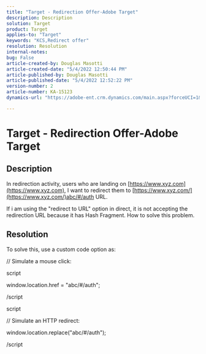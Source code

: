 ```yaml
---
title: "Target - Redirection Offer-Adobe Target"
description: Description
solution: Target
product: Target
applies-to: "Target"
keywords: "KCS,Redirect offer"
resolution: Resolution
internal-notes: 
bug: False
article-created-by: Douglas Masotti
article-created-date: "5/4/2022 12:50:44 PM"
article-published-by: Douglas Masotti
article-published-date: "5/4/2022 12:52:22 PM"
version-number: 2
article-number: KA-15123
dynamics-url: "https://adobe-ent.crm.dynamics.com/main.aspx?forceUCI=1&pagetype=entityrecord&etn=knowledgearticle&id=721ba4cb-a8cb-ec11-a7b6-6045bd00d7cd"

---
```

# Target - Redirection Offer-Adobe Target

## Description


In redirection activity, users who are landing on [https://www.xyz.com](https://www.xyz.com), I want to redirect them to [https://www.xyz.com/](https://www.xyz.com/)abc/#/auth URL.

If i am using the "redirect to URL" option in direct, it is not accepting the redirection URL because it has Hash Fragment. How to solve this problem.


## Resolution


To solve this, use a custom code option as:



// Simulate a mouse click:

script

window.location.href = "abc/#/auth";

/script

script



// Simulate an HTTP redirect:

window.location.replace("abc/#/auth");

/script
